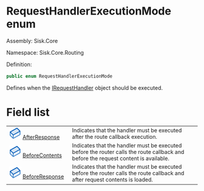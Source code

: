 <!--

Copyrights 2023 Sisk Framework - CypherPotato
Published under MIT license

!!! DO NOT EDIT THIS FILE !!!
This file was generated by a tool in the Sisk package. To edit the information in this documentation,
edit the XML documentation present in the Sisk source code.

-->

# RequestHandlerExecutionMode enum
Assembly: Sisk.Core

Namespace: Sisk.Core.Routing

Definition:

```cs
public enum RequestHandlerExecutionMode
```

Defines when the <a href="/read?q=/contents/spec/Sisk.Core.Routing.IRequestHandler.md">IRequestHandler</a> object should be executed.

# Field list
<table>
    <tbody>
<tr>
    <td width="33%">
        <img class="icon" src="/assets/img/icons/field.svg">
        <a href="/read?q=/contents/spec/Sisk.Core.Routing.RequestHandlerExecutionMode.AfterResponse.md">
            AfterResponse
        </a>
    </td>
    <td>
        Indicates that the handler must be executed after the route callback execution.
    <td>
</tr>
<tr>
    <td width="33%">
        <img class="icon" src="/assets/img/icons/field.svg">
        <a href="/read?q=/contents/spec/Sisk.Core.Routing.RequestHandlerExecutionMode.BeforeContents.md">
            BeforeContents
        </a>
    </td>
    <td>
        Indicates that the handler must be executed before the router calls the route callback and before the request content is available.
    <td>
</tr>
<tr>
    <td width="33%">
        <img class="icon" src="/assets/img/icons/field.svg">
        <a href="/read?q=/contents/spec/Sisk.Core.Routing.RequestHandlerExecutionMode.BeforeResponse.md">
            BeforeResponse
        </a>
    </td>
    <td>
        Indicates that the handler must be executed before the router calls the route callback and after request contents is loaded.
    <td>
</tr>
    </tbody>
</table>
